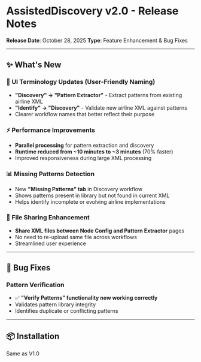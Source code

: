 # AssistedDiscovery v2.0 - Release Notes

**Release Date**: October 28, 2025
**Type**: Feature Enhancement & Bug Fixes

---

## ✨ What's New

### 🎯 UI Terminology Updates (User-Friendly Naming)
- **"Discovery" → "Pattern Extractor"** - Extract patterns from existing airline XML
- **"Identify" → "Discovery"** - Validate new airline XML against patterns
- Clearer workflow names that better reflect their purpose

### ⚡ Performance Improvements
- **Parallel processing** for pattern extraction and discovery
- **Runtime reduced from ~10 minutes to ~3 minutes** (70% faster)
- Improved responsiveness during large XML processing

### 📊 Missing Patterns Detection
- New **"Missing Patterns" tab** in Discovery workflow
- Shows patterns present in library but not found in current XML
- Helps identify incomplete or evolving airline implementations

### 🔄 File Sharing Enhancement
- **Share XML files between Node Config and Pattern Extractor** pages
- No need to re-upload same file across workflows
- Streamlined user experience

---

## 🐛 Bug Fixes

### Pattern Verification
- ✅ **"Verify Patterns" functionality now working correctly**
- Validates pattern library integrity
- Identifies duplicate or conflicting patterns

---

## 📦 Installation

Same as V1.0

